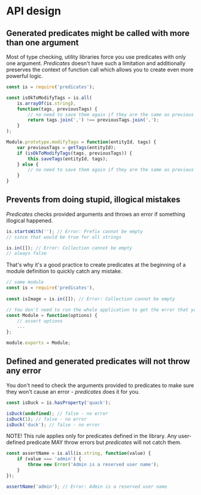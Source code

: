 # API design

## Generated predicates might be called with more than one argument

Most of type checking, utility libraries force you use predicates with only one argument. 
_Predicates_ doesn't have such a limitation and additionally preserves the context of function call which allows you to create even more powerful logic.


```js
const is = require('predicates');

const isOkToModifyTags = is.all(
    is.arrayOf(is.string), 
    function(tags, previousTags) {
        // no need to save them again if they are the same as previous ones
        return tags.join(',') !== previousTags.join(',');
    }
);

Module.prototype.modifyTags = function(entityId, tags) {
    var previousTags = getTags(entityId);
    if (isOkToModifyTags(tags, previousTags)) {
        this.saveTags(entityId, tags);
    } else {
        // no need to save them again if they are the same as previous ones
    }
}
```

## Prevents from doing stupid, illogical mistakes
_Predicates_ checks provided arguments and throws an error if something illogical happened.

```js
is.startsWith(''); // Error: Prefix cannot be empty
// since that would be true for all strings

is.in([]); // Error: Collection cannot be empty
// always false
```

That's why it's a good practice to create predicates at the beginning of a module definition to quickly catch any mistake.

```js
// some module
const is = require('predicates'),
    
const isImage = is.in([]); // Error: Collection cannot be empty

// You don't need to run the whole application to get the error that your predicate is wrong
const Module = function(options) {
    // assert options
    ...
};

module.exports = Module;
```

## Defined and generated predicates will not throw any error
You don't need to check the arguments provided to predicates to make sure they won't cause an error - _predicates_ does it for you.

```js
const isDuck = is.hasProperty('quack');

isDuck(undefined); // false - no error
isDuck(1); // false - no error
isDuck('duck'); // false - no error
```

NOTE! This rule applies only for predicates defined in the library. Any user-defined predicate MAY throw errors but _predicates_ will not catch them.

```js
const assertName = is.all(is.string, function(value) {
    if (value === 'admin') {
        throw new Error('Admin is a reserved user name');
    }
});

assertName('admin'); // Error: Admin is a reserved user name
```